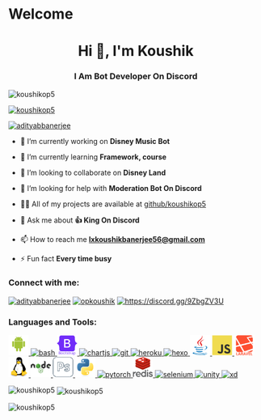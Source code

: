 # Welcome 
<h1 align="center">Hi 👋, I'm Koushik</h1>
<h3 align="center">I Am Bot Developer On Discord</h3>

<p align="left"> <img src="https://komarev.com/ghpvc/?username=koushikop5&label=Profile%20views&color=0e75b6&style=flat" alt="koushikop5" /> </p>

<p align="left"> <a href="https://github.com/ryo-ma/github-profile-trophy"><img src="https://github-profile-trophy.vercel.app/?username=koushikop5" alt="koushikop5" /></a> </p>

<p align="left"> <a href="https://twitter.com/adityabbanerjee" target="blank"><img src="https://img.shields.io/twitter/follow/adityabbanerjee?logo=twitter&style=for-the-badge" alt="adityabbanerjee" /></a> </p>

- 🔭 I’m currently working on **Disney Music Bot**

- 🌱 I’m currently learning **Framework, course**

- 👯 I’m looking to collaborate on **Disney Land**

- 🤝 I’m looking for help with **Moderation Bot On Discord**

- 👨‍💻 All of my projects are available at [github/koushikop5](github/koushikop5)

- 💬 Ask me about **👍 King On Discord**

- 📫 How to reach me **lxkoushikbanerjee56@gmail.com**

- ⚡ Fun fact **Every time busy**

<h3 align="left">Connect with me:</h3>
<p align="left">
<a href="https://twitter.com/adityabbanerjee" target="blank"><img align="center" src="https://cdn.jsdelivr.net/npm/simple-icons@3.0.1/icons/twitter.svg" alt="adityabbanerjee" height="30" width="40" /></a>
<a href="https://instagram.com/opkoushik" target="blank"><img align="center" src="https://cdn.jsdelivr.net/npm/simple-icons@3.0.1/icons/instagram.svg" alt="opkoushik" height="30" width="40" /></a>
<a href="https://discord.gg/https://discord.gg/9ZbgZV3U" target="blank"><img align="center" src="https://cdn.jsdelivr.net/npm/simple-icons@3.0.1/icons/discord.svg" alt="https://discord.gg/9ZbgZV3U" height="30" width="40" /></a>
</p>

<h3 align="left">Languages and Tools:</h3>
<p align="left"> <a href="https://developer.android.com" target="_blank"> <img src="https://raw.githubusercontent.com/devicons/devicon/master/icons/android/android-original-wordmark.svg" alt="android" width="40" height="40"/> </a> <a href="https://www.gnu.org/software/bash/" target="_blank"> <img src="https://www.vectorlogo.zone/logos/gnu_bash/gnu_bash-icon.svg" alt="bash" width="40" height="40"/> </a> <a href="https://getbootstrap.com" target="_blank"> <img src="https://raw.githubusercontent.com/devicons/devicon/master/icons/bootstrap/bootstrap-plain-wordmark.svg" alt="bootstrap" width="40" height="40"/> </a> <a href="https://www.chartjs.org" target="_blank"> <img src="https://www.chartjs.org/media/logo-title.svg" alt="chartjs" width="40" height="40"/> </a> <a href="https://git-scm.com/" target="_blank"> <img src="https://www.vectorlogo.zone/logos/git-scm/git-scm-icon.svg" alt="git" width="40" height="40"/> </a> <a href="https://heroku.com" target="_blank"> <img src="https://www.vectorlogo.zone/logos/heroku/heroku-icon.svg" alt="heroku" width="40" height="40"/> </a> <a href="hexo.io/" target="_blank"> <img src="https://www.vectorlogo.zone/logos/hexoio/hexoio-icon.svg" alt="hexo" width="40" height="40"/> </a> <a href="https://www.java.com" target="_blank"> <img src="https://raw.githubusercontent.com/devicons/devicon/master/icons/java/java-original.svg" alt="java" width="40" height="40"/> </a> <a href="https://developer.mozilla.org/en-US/docs/Web/JavaScript" target="_blank"> <img src="https://raw.githubusercontent.com/devicons/devicon/master/icons/javascript/javascript-original.svg" alt="javascript" width="40" height="40"/> </a> <a href="https://laravel.com/" target="_blank"> <img src="https://raw.githubusercontent.com/devicons/devicon/master/icons/laravel/laravel-plain-wordmark.svg" alt="laravel" width="40" height="40"/> </a> <a href="https://www.linux.org/" target="_blank"> <img src="https://raw.githubusercontent.com/devicons/devicon/master/icons/linux/linux-original.svg" alt="linux" width="40" height="40"/> </a> <a href="https://nodejs.org" target="_blank"> <img src="https://raw.githubusercontent.com/devicons/devicon/master/icons/nodejs/nodejs-original-wordmark.svg" alt="nodejs" width="40" height="40"/> </a> <a href="https://www.photoshop.com/en" target="_blank"> <img src="https://raw.githubusercontent.com/devicons/devicon/master/icons/photoshop/photoshop-line.svg" alt="photoshop" width="40" height="40"/> </a> <a href="https://www.python.org" target="_blank"> <img src="https://raw.githubusercontent.com/devicons/devicon/master/icons/python/python-original.svg" alt="python" width="40" height="40"/> </a> <a href="https://pytorch.org/" target="_blank"> <img src="https://www.vectorlogo.zone/logos/pytorch/pytorch-icon.svg" alt="pytorch" width="40" height="40"/> </a> <a href="https://redis.io" target="_blank"> <img src="https://raw.githubusercontent.com/devicons/devicon/master/icons/redis/redis-original-wordmark.svg" alt="redis" width="40" height="40"/> </a> <a href="https://www.selenium.dev" target="_blank"> <img src="https://raw.githubusercontent.com/detain/svg-logos/780f25886640cef088af994181646db2f6b1a3f8/svg/selenium-logo.svg" alt="selenium" width="40" height="40"/> </a> <a href="https://unity.com/" target="_blank"> <img src="https://www.vectorlogo.zone/logos/unity3d/unity3d-icon.svg" alt="unity" width="40" height="40"/> </a> <a href="https://www.adobe.com/products/xd.html" target="_blank"> <img src="https://cdn.worldvectorlogo.com/logos/adobe-xd.svg" alt="xd" width="40" height="40"/> </a> </p>

<p><img align="left" src="https://github-readme-stats.vercel.app/api/top-langs?username=koushikop5&show_icons=true&locale=en&layout=compact" alt="koushikop5" /></p>

<p>&nbsp;<img align="center" src="https://github-readme-stats.vercel.app/api?username=koushikop5&show_icons=true&locale=en" alt="koushikop5" /></p>

<p><img align="center" src="https://github-readme-streak-stats.herokuapp.com/?user=koushikop5&" alt="koushikop5" /></p>
